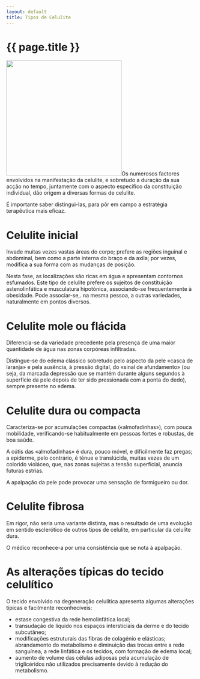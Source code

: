 ```yaml
---
layout: default
title: Tipos de Celulite
---
```


# {{ page.title }}

<img src="{{ site.url }}/assets/2011/06/celulite-31.jpg" alt="" title="Os tipos de celulite" width="307" height="307" class="alignleft size-full wp-image-110" />Os numerosos factores envolvidos na manifestação da celulite, e sobretudo a duração da sua acção no tempo, juntamente com o aspecto específico da constituição individual, dão origem a diversas formas de celulite.

É importante saber distingui-Ias, para pôr em campo a estratégia terapêutica mais eficaz.
<h1>Celulite inicial</h1>
Invade muitas vezes vastas áreas do corpo; prefere as regiões inguinal e abdominal, bem como a parte interna do braço e da axila; por vezes, modifica a sua forma com as mudanças de posição.

Nesta fase, as localizações são ricas em água e apresentam contornos esfumados. Este tipo de celulite prefere os sujeitos de constituição astenolinfática e musculatura hipotónica, associando-se frequentemente à obesidade. Pode associar-se,. na mesma pessoa, a outras variedades, naturalmente em pontos diversos.
<h1>Celulite mole ou flácida</h1>
Diferencia-se da variedade precedente pela presença de uma maior quantidade de água nas zonas corpóreas infiltradas.

Distingue-se do edema clássico sobretudo pelo aspecto da pele «casca de laranja» e pela ausência, à pressão digital, do «sinal de afundamento» (ou seja, da marcada depressão que se mantém durante alguns segundos à superfície da pele depois de ter sido pressionada com a ponta do dedo), sempre presente no edema.
<h1>Celulite dura ou compacta</h1>
Caracteriza-se por acumulações compactas («almofadinhas»), com pouca mobilidade, verificando-se habitualmente em pessoas fortes e robustas, de boa saúde.

A cútis das «almofadinhas» é dura, pouco móvel, e dificilmente faz pregas; a epiderme, pelo contrário, é ténue e translúcida, muitas vezes de um colorido violáceo, que, nas zonas sujeitas a tensão superficial, anuncia futuras estrias.

A apalpação da pele pode provocar uma sensação de formigueiro ou dor.
<h1>Celulite fibrosa</h1>
Em rigor, não seria uma variante distinta, mas o resultado de uma evolução em sentido esclerótico de outros tipos de celulite, em particular da celulite dura.

O médico reconhece-a por uma consistência que se nota à apalpação.
<h1>As alterações típicas do tecido celulítico</h1>
O tecido envolvido na degeneração celulítica apresenta algumas alterações típicas e facilmente reconhecíveis:
<ul>
  <li>estase congestiva da rede hemolinfática local;</li>
  <li> transudação de líquido nos espaços intersticiais da derme e do tecido subcutâneo;</li>
  <li>modificações estruturais das fibras de colagénio e elásticas; abrandamento do metabolismo e diminuição das trocas entre a rede sanguínea, a rede linfática e os tecidos, com formação de edema local;</li>
  <li>aumento de volume das células adiposas pela acumulação de triglicéridos não utilizados precisamente devido à redução do metabolismo.</li>
</ul>
